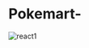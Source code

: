 # Pokemart-


![react1](https://github.com/anderson895/React-Js--Pokemart-/assets/105678913/052e2c4d-2a8f-4c8c-b0b8-0701768cb563)
